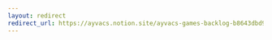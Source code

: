 ```yaml
---
layout: redirect
redirect_url: https://ayvacs.notion.site/ayvacs-games-backlog-b8643dbd911a42f4ba752f44f4957c07
---
```


